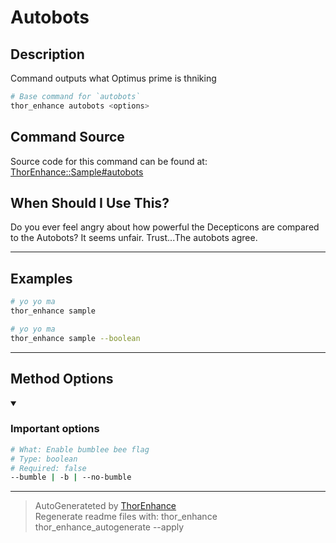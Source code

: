# Autobots

## Description
Command outputs what Optimus prime is thniking

```bash
# Base command for `autobots`
thor_enhance autobots <options>
```

## Command Source
Source code for this command can be found at: [ThorEnhance::Sample#autobots](/lib/thor_enhance/sample.rb#L52)

## When Should I Use This?

Do you ever feel angry about how powerful the Decepticons are compared to the Autobots? It seems unfair.
Trust...The autobots agree.




---

## Examples

```bash
# yo yo ma
thor_enhance sample
```

```bash
# yo yo ma
thor_enhance sample --boolean
```



---


## Method Options



<details open>
  <summary> <h3> Important options </h3> </summary>

```bash
# What: Enable bumblee bee flag
# Type: boolean
# Required: false
--bumble | -b | --no-bumble

```

</details>









---

> AutoGenerateted by [ThorEnhance](https://github.com/matt-taylor/thor_enhance) <br>
> Regenerate readme files with: thor_enhance thor_enhance_autogenerate --apply

